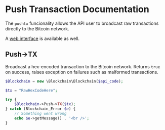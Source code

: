 Push Transaction Documentation
==============================

The `pushtx` funcionality allows the API user to broadcast raw transactions directly to the Bitcoin network.

A [web interface](https://blockchain.info/pushtx) is available as well.

Push->TX
--------
Broadcast a hex-encoded transaction to the Bitcoin network. Returns `true` on success, raises exception on failures such as malformed transactions.

```php
$Blockchain = new \Blockchain\Blockchain($api_code);

$tx = "RawHexCodeHere";

try {
    $Blockchain->Push->TX($tx);
} catch (Blockchain_Error $e) {
    // Something went wrong
    echo $e->getMessage() . '<br />';
}
```